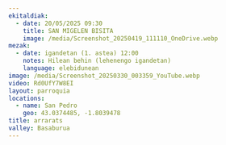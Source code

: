 ```yaml
---
ekitaldiak:
  - date: 20/05/2025 09:30
    title: SAN MIGELEN BISITA
    image: /media/Screenshot_20250419_111110_OneDrive.webp
mezak:
  - date: igandetan (1. astea) 12:00
    notes: Hilean behin (lehenengo igandetan)
    language: elebidunean
image: /media/Screenshot_20250330_003359_YouTube.webp
video: Rd0UfY7W8EI
layout: parroquia
locations:
  - name: San Pedro
    geo: 43.0374485, -1.8039478
title: arrarats
valley: Basaburua
---
```

